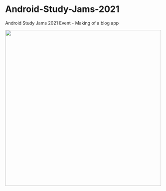 # Android-Study-Jams-2021
Android Study Jams 2021 Event - Making of a blog app


<img src="https://user-images.githubusercontent.com/87534228/145713140-90c7d582-9d54-42e6-a43c-9d96e6b9ace6.jpeg" width="500" height="500" />
